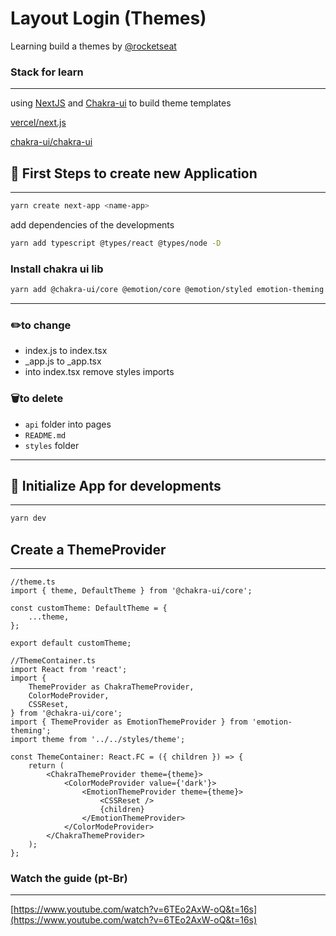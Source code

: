# Layout Login (Themes)

Learning build a themes by [@rocketseat](https://github.com/Rocketseat)

### Stack for learn

---

using [NextJS](https://github.com/vercel/next.js) and [Chakra-ui](https://github.com/chakra-ui/chakra-ui/) to build theme templates

[vercel/next.js](https://github.com/vercel/next.js)

[chakra-ui/chakra-ui](https://github.com/chakra-ui/chakra-ui)

## 🔎 First Steps to create new Application

---

```bash
yarn create next-app <name-app>
```

add dependencies of the developments

```bash
yarn add typescript @types/react @types/node -D
```

### Install chakra ui lib

```bash
yarn add @chakra-ui/core @emotion/core @emotion/styled emotion-theming
```

---

### ✏️to change

- index.js to index.tsx
- _app.js to _app.tsx
- into index.tsx remove styles imports

### 🗑to delete

- `api` folder into pages
- `README.md`
- `styles` folder

---

## 🚀 Initialize App for developments

---

```bash
yarn dev
```

## Create a ThemeProvider

---

```tsx
//theme.ts
import { theme, DefaultTheme } from '@chakra-ui/core';

const customTheme: DefaultTheme = {
	...theme,
};

export default customTheme;
```

```tsx
//ThemeContainer.ts
import React from 'react';
import {
	ThemeProvider as ChakraThemeProvider,
	ColorModeProvider,
	CSSReset,
} from '@chakra-ui/core';
import { ThemeProvider as EmotionThemeProvider } from 'emotion-theming';
import theme from '../../styles/theme';

const ThemeContainer: React.FC = ({ children }) => {
	return (
		<ChakraThemeProvider theme={theme}>
			<ColorModeProvider value={'dark'}>
				<EmotionThemeProvider theme={theme}>
					<CSSReset />
					{children}
				</EmotionThemeProvider>
			</ColorModeProvider>
		</ChakraThemeProvider>
	);
};
```

### Watch the guide (pt-Br)

---

[https://www.youtube.com/watch?v=6TEo2AxW-oQ&t=16s](https://www.youtube.com/watch?v=6TEo2AxW-oQ&t=16s)